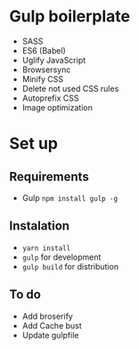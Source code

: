 # Gulp boilerplate
- SASS
- ES6 (Babel)
- Uglify JavaScript
- Browsersync
- Minify CSS
- Delete not used CSS rules
- Autoprefix CSS
- Image optimization

# Set up

## Requirements 

- Gulp `npm install gulp -g`

## Instalation 

- `yarn install`
- `gulp` for development
- `gulp build` for distribution

## To do 

- Add broserify
- Add Cache bust
- Update gulpfile
